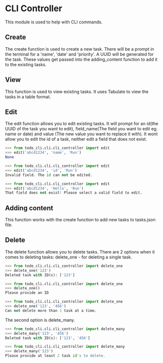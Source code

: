 # CLI Controller

This module is used to help with CLI commands.

## Create

The create function is used to create a new task. There will be a prompt in the terminal for a 'name', 'date' and 'priority'. A UUID will be generated for the task. These values get passed into the adding_content function to add it to the existing tasks.


## View

This function is used to view existing tasks. It uses Tabulate to view the tasks in a table format.

## Edit

The edit function allows you to edit existing tasks. It will prompt for an id(the UUID of the task you want to edit), field_name(The field you want to edit eg. name or date) and value (The new value you want to replace it with). It wont allow you to edit the id of a task, neither edit a field that does not exist.

```python
>>> from todo_cli.cli.cli_controller import edit
>>> edit('abcd1234', 'name', 'Run')
None
```

```python
>>> from todo_cli.cli.cli_controller import edit
>>> edit('abcd1234', 'id', 'Run')
Invalid field. The id can not be edited.
```

```python
>>> from todo_cli.cli.cli_controller import edit
>>> edit('abcd1234', 'Hello', 'Run')
That field does not exist! Please select a valid field to edit.
```

## Adding content

This function works with the create function to add new tasks to tasks.json file. 

## Delete

The delete function allows you to delete tasks. There are 2 options when it comes to deleting tasks:
delete_one - for deleting a single task.  

```python
>>> from todo_cli.cli.cli_controller import delete_one
>>> delete_one('123')
Deleted task with ID(s): ['123']
```

```python
>>> from todo_cli.cli.cli_controller import delete_one
>>> delete_one()
Please provide an ID
```

```python
>>> from todo_cli.cli.cli_controller import delete_one
>>> delete_one('123', '456')
Can not delete more than 1 task at a time.
```

The second option is delete_many.

```python
>>> from todo_cli.cli.cli_controller import delete_many
>>> delete_many('123', '456')
Deleted task with ID(s): ['123', '456']
``` 

```python
>>> from todo_cli.cli.cli_controller import delete_many
>>> delete_many('123')
Please provide at least 2 task id's to delete.
``` 